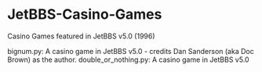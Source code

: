 # JetBBS-Casino-Games
Casino Games featured in JetBBS v5.0 (1996)

bignum.py:            A casino game in JetBBS v5.0 - credits Dan Sanderson (aka Doc Brown) as the author.
double_or_nothing.py: A casino game in JetBBS v5.0
